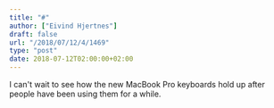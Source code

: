```yaml
---
title: "#"
author: ["Eivind Hjertnes"]
draft: false
url: "/2018/07/12/4/1469"
type: "post"
date: 2018-07-12T02:00:00+02:00
---
```


I can't wait to see how the new MacBook Pro keyboards hold up after
people have been using them for a while.
